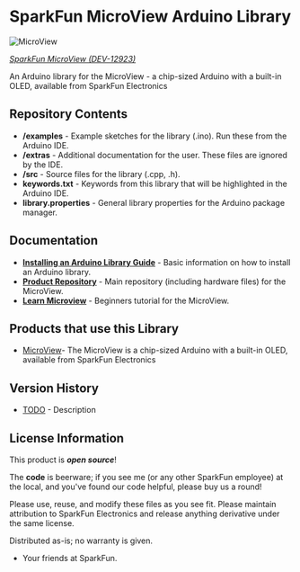 SparkFun MicroView Arduino Library
========================================

![MicroView](https://cdn.sparkfun.com//assets/parts/9/8/4/5/Microview_Action.jpg)

[*SparkFun MicroView (DEV-12923)*](https://www.sparkfun.com/products/12923)

An Arduino library for the MicroView - a chip-sized Arduino with a built-in OLED, available from SparkFun Electronics

Repository Contents
-------------------

* **/examples** - Example sketches for the library (.ino). Run these from the Arduino IDE.
* **/extras** - Additional documentation for the user. These files are ignored by the IDE.
* **/src** - Source files for the library (.cpp, .h).
* **keywords.txt** - Keywords from this library that will be highlighted in the Arduino IDE.
* **library.properties** - General library properties for the Arduino package manager.

Documentation
--------------

* **[Installing an Arduino Library Guide](https://learn.sparkfun.com/tutorials/installing-an-arduino-library)** - Basic information on how to install an Arduino library.
* **[Product Repository](https://github.com/sparkfun/MicroView/tree/v10)** - Main repository (including hardware files) for the MicroView.
* **[Learn Microview](http://learn.microview.io/)** - Beginners tutorial for the MicroView.

Products that use this Library
---------------------------------

* [MicroView](https://www.sparkfun.com/products/12923)- The MicroView is a chip-sized Arduino with a built-in OLED, available from SparkFun Electronics

Version History
---------------

* [TODO](TODO) - Description

License Information
-------------------

This product is _**open source**_!

The **code** is beerware; if you see me (or any other SparkFun employee) at the local, and you've found our code helpful, please buy us a round!

Please use, reuse, and modify these files as you see fit. Please maintain attribution to SparkFun Electronics and release anything derivative under the same license.

Distributed as-is; no warranty is given.

- Your friends at SparkFun.

